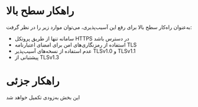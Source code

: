 # راهکار سطح بالا
به‌عنوان راه‌کار سطح بالا برای رفع این آسیب‌پذیری، می‌توان موارد زیر را در نظر گرفت:
* سامانه تنها از طریق پروتکل HTTPS در دسترس باشد
* استفاده از رمزنگاری‌های امن برای امضای اعتبارنامه TLS
* عدم استفاده از نسخه‌های آسیب‌پذیر TLSv1.0 و TLSv1.1
* پیشتبانی از TLSv1.3
# راهکار جزئی
این بخش به‌زودی تکمیل خواهد شد
